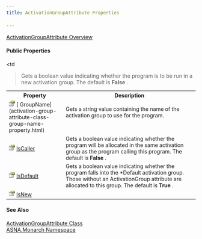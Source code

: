 ```yaml
---
title: ActivationGroupAttribute Properties

---
```


[ ActivationGroupAttribute Overview](activation-group-attribute-class.html) 
<!-- start public properties table -->	

#### Public Properties
<table class="mytable" cellspacing="0" cellpadding="4" width="90%">
          <colgroup>
            <col width="30%" />
            <col width="70%" />
          </colgroup>
          <tr>
            <th>Property</th>
            <th>Description</th>
          </tr>
<!-- end copy BUT put in extra div and end of table -->
          <tr valign="top">
            <td>              <img class="hcp4" style="WIDTH: 16px; HEIGHT: 16px" height="16" alt="public property" src="images/property.bmp" width="16" border="0" />
              [
              GroupName](activation-group-attribute-class-group-name-property.html)
            </td>
            <td

>Gets a string value
            containing the name of the activation
            group to use for the program.</td>
          </tr>
          <tr>
            <td>              ![](images/property.bmp)
              [
              IsCaller](activation-group-attribute-classIs-caller-property.html)
            </td>
            <td>Gets a boolean value
            indicating whether the program will be allocated in the
            same activation group as the program calling this
            program. The default is 
 **False** .</td>
          </tr>
          <tr>
            <td>              ![](images/property.bmp)
              [
              IsDefault](activation-group-attribute-classIs-default-property.html)
            </td>
            <td>Gets a boolean value
            indicating whether the program falls into the *Default
            activation group.  Those without an
            ActivationGroup attribute are allocated to this
            group. The default is 
 **True** .</td>
          </tr>
          <tr>
            <td>              ![](images/property.bmp)
              [
              IsNew](activation-group-attribute-classIs-new-property.html)
            </td>
            <td

>Gets a boolean value
            indicating whether the program is to be run in a new
            activation group. The default is 
 **False** .</td>
          </tr>
</table>

#### See Also
[ ActivationGroupAttribute Class](activation-group-attribute-class.html) <br clear="none" /> [ASNA.Monarch Namespace](monarch-namespace.html) 
